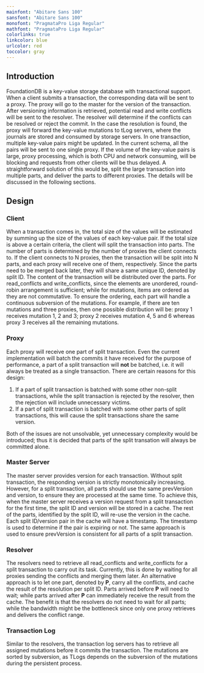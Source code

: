 ```yaml
---
mainfont: "Abitare Sans 100"
sansfont: "Abitare Sans 100"
monofont: "PragmataPro Liga Regular"
mathfont: "PragmataPro Liga Regular"
colorlinks: true
linkcolor: blue
urlcolor: red
toccolor: gray
---
```

## Introduction

FoundationDB is a key-value storage database with transactional support. When a client submits a transaction, the corresponding data will be sent to a proxy. The proxy will go to the master for the version of the transaction. After versioning information is retrieved, potential read and write conflicts will be sent to the resolver. The resolver will determine if the conflicts can be resolved or reject the commit. In the case the resolution is found, the proxy will forward the key-value mutations to tLog servers, where the journals are stored and consumed by storage servers.
 In one transaction, multiple key-value pairs might be updated. In the current schema, all the pairs will be sent to one single proxy. If the volume of the key-value pairs is large, proxy processing, which is both CPU and network consuming, will be blocking and requests from other clients will be thus delayed. A straightforward solution of this would be, split the large transaction into multiple parts, and deliver the parts to different proxies. The details will be discussed in the following sections.

## Design

### Client

When a transaction comes in, the total size of the values will be estimated by summing up the size of the values of each key-value pair. If the total size is above a certain criteria, the client will split the transaction into parts.
The number of parts is determined by the number of proxies the client connects to. If the client connects to N proxies, then the transaction will be split into N parts, and each proxy will receive one of them, respectively. Since the parts need to be merged back later, they will share a same unique ID, denoted by split ID.
The content of the transaction will be distributed over the parts. For read_conflicts and write_conflicts, since the elements are unordered, round-robin arrangement is sufficient; while for mutations, items are ordered as they are not commutative. To ensure the ordering, each part will handle a continuous subversion of the mutations. For example, if there are ten mutations and three proxies, then one possible distribution will be: proxy 1 receives mutation 1, 2 and 3; proxy 2 receives mutation 4, 5 and 6 whereas proxy 3 receives all the remaining mutations.

### Proxy

Each proxy will receive one part of split transaction. Even the current implementation will batch the commits it have received for the purpose of performance, a part of a split transaction will **not** be batched, i.e. it will always be treated as a single transaction. There are certain reasons for this design:

1. If a part of split transaction is batched with some other non-split transactions, while the split transaction is rejected by the resolver, then the rejection will include unnecessary victims.
2. If a part of split transaction is batched with some other parts of split transactions, this will cause the split transactions share the same version.

Both of the issues are not unsolvable, yet unnecessary complexity would be introduced; thus it is decided that parts of the split transation will always be committed alone.

### Master Server

The master server provides version for each transaction. Without split transaction, the responding version is strictly monotonically increasing. However, for a split transaction, all parts should use the same prevVersion and version, to ensure they are processed at the same time.
To achieve this, when the master server receives a version request from a split transaction for the first time, the split ID and version will be stored in a cache. The rest of the parts, identified by the split ID, will re-use the version in the cache. Each split ID/version pair in the cache will have a timestamp. The timestamp is used to determine if the pair is expiring or not.
The same approach is used to ensure prevVersion is consistent for all parts of a split transaction.

### Resolver

The resolvers need to retrieve all read_conflicts and write_conflicts for a split transaction to carry out its task. Currently, this is done by waiting for all proxies sending the conflicts and merging them later.
An alternative approach is to let one part, denoted by **P**, carry all the conflicts, and cache the result of the resolution per split ID. Parts arrived before **P** will need to wait; while parts arrived after **P** can immediately receive the result from the cache. The benefit is that the resolvers do not need to wait for all parts; while the bandwidth might be the bottleneck since only one proxy retrieves and delivers the conflict range.

### Transaction Log

Similar to the resolvers, the transaction log servers has to retrieve all assigned mutations before it commits the transaction. The mutations are sorted by subversion, as TLogs depends on the subversion of the mutations during the persistent process.
